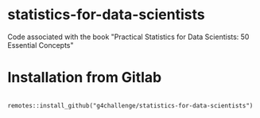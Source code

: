 # statistics-for-data-scientists
Code associated with the book "Practical Statistics for Data Scientists: 50 Essential Concepts"


# Installation from Gitlab

```

remotes::install_github("g4challenge/statistics-for-data-scientists")
```


